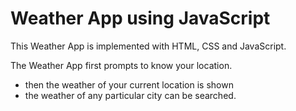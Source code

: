 # Weather App using JavaScript

This Weather App is implemented with HTML, CSS and JavaScript.

The Weather App first prompts to know your location.
- then the weather of your current location is shown
- the weather of any particular city can be searched.
